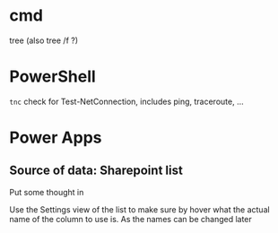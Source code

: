 # cmd

tree (also tree /f ?)

# PowerShell

`tnc` check for Test-NetConnection, includes ping, traceroute, ...

# Power Apps

## Source of data: Sharepoint list

Put some thought in 

Use the Settings view of the list to make sure by hover what the actual name of the column to use is. As the names can be changed later
